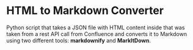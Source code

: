 # HTML to Markdown Converter

Python script that takes a JSON file with HTML content inside that was taken from a rest API call from Confluence and converts it to Markdown using two different tools: **markdownify** and **MarkItDown**.
